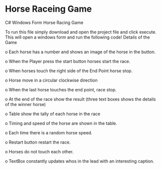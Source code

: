 # Horse Raceing Game
C# Windows Form Horse Racing Game

To run this file simply download and open the project file and click execute. This will open a windows form and run the following code!
Details of the Game

o	Each horse has a number and shows an image of the horse in the button.

o	When the Player press the start button horses start the race.

o	When horses touch the right side of the End Point horse stop. 

o	Horse move in a circular clockwise direction

o	When the last horse touches the end point, race stop. 

o	At the end of the race show the result (three text boxes shows the details of the winner horse)

o	Table show the tally of each horse in the race

o	Timing and speed of the horse are shown in the table. 

o	Each time there is a random horse speed.

o	Restart button restart the race. 

o	Horses do not touch each other. 

o	TextBox constantly updates whos in the lead with an interesting caption.
